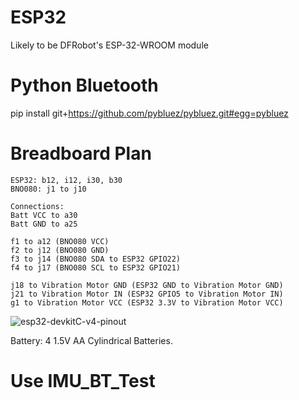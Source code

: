 # ESP32
Likely to be DFRobot's ESP-32-WROOM module  

# Python Bluetooth
pip install git+https://github.com/pybluez/pybluez.git#egg=pybluez  

# Breadboard Plan
    ESP32: b12, i12, i30, b30  
    BNO080: j1 to j10  

    Connections:  
    Batt VCC to a30  
    Batt GND to a25  
    
    f1 to a12 (BNO080 VCC)  
    f2 to j12 (BNO080 GND)  
    f3 to j14 (BNO080 SDA to ESP32 GPIO22)  
    f4 to j17 (BNO080 SCL to ESP32 GPIO21)  

    j18 to Vibration Motor GND (ESP32 GND to Vibration Motor GND)  
    j21 to Vibration Motor IN (ESP32 GPIO5 to Vibration Motor IN)  
    g1 to Vibration Motor VCC (ESP32 3.3V to Vibration Motor VCC)  

![esp32-devkitC-v4-pinout](https://github.com/SamuelFoo/imu_pose/assets/26446878/9ae7118c-93e6-4553-b023-82b782f59cf9)

Battery: 4 1.5V AA Cylindrical Batteries.

# Use IMU_BT_Test

